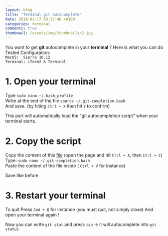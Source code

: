 ```yaml
---
layout: blog
title: "Terminal git autocomplete"
date: 2018-02-17 03:22:48 +0100
categories: terminal
comments: true
thumbnail: /assets/img/thumbnails/2.jpg
---
```


You want to get **git** autocomplete in your **terminal** ? Here is what you can do  
Tested Configuration:  
`MacOS:  Sierra 10.12`  
`Terminal: iTerm2 & Terminal`

# 1. Open your terminal

Type `sudo nano ~/.bash_profile`  
Write at the end of the file
`source ~/.git-completion.bash`  
And save. (by hiting `Ctrl + X` then hit `Y` to confirm)

This part will automatically load the "git autocompletion script" when your terminal starts.

# 2. Copy the script

Copy the content of this [file][gist] (open the page and hit `Ctrl + A`, then `Ctrl + C`)  
Type: `sudo nano ~/.git-completion.bash`  
Paste the content of the file inside ( `Ctrl + V` for instance)

Save like before

# 3. Restart your terminal

To quit Press `Cmd + Q` for instance (you must quit, not simply close)
And open your terminal again !

Now you can write `git stat` and press `tab` -> it will autocomplete into `git status`

[gist]: https://gist.githubusercontent.com/guillim/c7cc6fe2915fbd3891338f43244bffcc/raw/bd23090594b82806f87e4c6d69689f103dfa7a85/git-completion.bash
